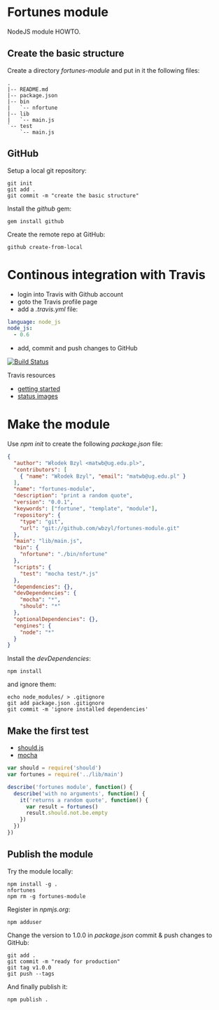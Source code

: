 # Fortunes module

NodeJS module HOWTO.


## Create the basic structure

Create a directory *fortunes-module* and put in it
the following files:

    .
    |-- README.md
    |-- package.json
    |-- bin
    |   `-- nfortune
    |-- lib
    |   `-- main.js
    `-- test
        `-- main.js


## GitHub

Setup a local git repository:

```shell-unix-generic
git init
git add .
git commit -m "create the basic structure"
```

Install the *github* gem:

```shell-unix-generic
gem install github
```

Create the remote repo at GitHub:

```shell-unix-generic
github create-from-local
```

# Continous integration with Travis

* login into Travis with Github account
* goto the Travis profile page
* add a *.travis.yml* file:

```yaml
language: node_js
node_js:
  - 0.6
```
* add, commit and push changes to GitHub

[![Build Status](https://secure.travis-ci.org/wbzyl/fortunes-module.png)](http://travis-ci.org/wbzyl/fortunes-module)

Travis resources

* [getting started](http://about.travis-ci.org/docs/user/getting-started/)
* [status images](http://about.travis-ci.org/docs/user/status-images/)


# Make the module

Use *npm init* to create the following *package.json* file:


```json
{
  "author": "Włodek Bzyl <matwb@ug.edu.pl>",
  "contributors": [
    { "name": "Włodek Bzyl", "email": "matwb@ug.edu.pl" }
  ],
  "name": "fortunes-module",
  "description": "print a random quote",
  "version": "0.0.1",
  "keywords": ["fortune", "template", "module"],
  "repository": {
    "type": "git",
    "url": "git://github.com/wbzyl/fortunes-module.git"
  },
  "main": "lib/main.js",
  "bin": {
    "nfortune": "./bin/nfortune"
  },
  "scripts": {
    "test": "mocha test/*.js"
  },
  "dependencies": {},
  "devDependencies": {
    "mocha": "*",
    "should": "*"
  },
  "optionalDependencies": {},
  "engines": {
    "node": "*"
  }
}
```

Install the *devDependencies*:

```shell-unix-generic
npm install
```

and ignore them:

```shell-unix-generic
echo node_modules/ > .gitignore
git add package.json .gitignore
git commit -m 'ignore installed dependencies'
```


## Make the first test

* [should.js](https://github.com/visionmedia/should.js)
* [mocha](http://mochajs.org/)


```javascript
var should = require('should')
var fortunes = require('../lib/main')

describe('fortunes module', function() {
  describe('with no arguments', function() {
    it('returns a random quote', function() {
      var result = fortunes()
      result.should.not.be.empty
    })
  })
})
```


## Publish the module

Try the module locally:

    npm install -g .
    nfortunes
    npm rm -g fortunes-module

Register in *npmjs.org*:

    npm adduser

Change the version to 1.0.0 in *package.json*
commit & push changes to GitHub:

    git add .
    git commit -m "ready for production"
    git tag v1.0.0
    git push --tags

And finally publish it:

    npm publish .
